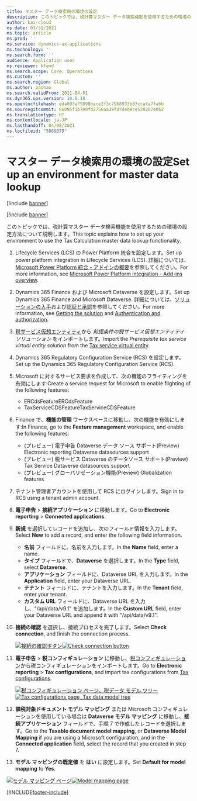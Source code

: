 ```yaml
---
title: マスター データ検索用の環境の設定
description: このトピックでは、税計算マスター データ検索機能を使用するための環境の設定方法について説明します。
author: kai-cloud
ms.date: 03/31/2021
ms.topic: article
ms.prod: ''
ms.service: dynamics-ax-applications
ms.technology: ''
ms.search.form: ''
audience: Application user
ms.reviewer: kfend
ms.search.scope: Core, Operations
ms.custom: ''
ms.search.region: Global
ms.author: pashao
ms.search.validFrom: 2021-04-01
ms.dyn365.ops.version: 10.0.18
ms.openlocfilehash: eda093a75898bace2f3c7968933b83ccafa7fabb
ms.sourcegitcommit: 66095f1b7e0fd2756aa29fd7deb9ce5392b7e0b2
ms.translationtype: HT
ms.contentlocale: ja-JP
ms.lasthandoff: 04/08/2021
ms.locfileid: "5869079"
---
```

# <a name="set-up-an-environment-for-master-data-lookup"></a><span data-ttu-id="5e41e-103">マスター データ検索用の環境の設定</span><span class="sxs-lookup"><span data-stu-id="5e41e-103">Set up an environment for master data lookup</span></span>

[!include [banner](../includes/banner.md)]

[!include [banner](../includes/preview-banner.md)]

<span data-ttu-id="5e41e-104">このトピックでは、税計算マスター データ検索機能を使用するための環境の設定方法について説明します。</span><span class="sxs-lookup"><span data-stu-id="5e41e-104">This topic explains how to set up your environment to use the Tax Calculation master data lookup functionality.</span></span>

1. <span data-ttu-id="5e41e-105">Lifecycle Services (LCS) の Power Platform 統合を設定します。</span><span class="sxs-lookup"><span data-stu-id="5e41e-105">Set up power platform integration in Lifecycle Services (LCS).</span></span> <span data-ttu-id="5e41e-106">詳細については、[Microsoft Power Platform 統合 - アドインの概要](../../fin-ops-core/dev-itpro/power-platform/add-ins-overview.md)を参照してください。</span><span class="sxs-lookup"><span data-stu-id="5e41e-106">For more information, see [Microsoft Power Platform integration - Add-ins overview](../../fin-ops-core/dev-itpro/power-platform/add-ins-overview.md).</span></span>
2. <span data-ttu-id="5e41e-107">Dynamics 365 Finance および Microsoft Dataverse を設定します。</span><span class="sxs-lookup"><span data-stu-id="5e41e-107">Set up Dynamics 365 Finance and Microsoft Dataverse.</span></span> <span data-ttu-id="5e41e-108">詳細については、[ソリューションの入手](../../fin-ops-core/dev-itpro/power-platform/admin-reference.md#getting-the-solution)および[認証と承認](../../fin-ops-core/dev-itpro/power-platform/admin-reference.md#authentication-and-authorization)を参照してください。</span><span class="sxs-lookup"><span data-stu-id="5e41e-108">For more information, see [Getting the solution](../../fin-ops-core/dev-itpro/power-platform/admin-reference.md#getting-the-solution) and [Authentication and authorization](../../fin-ops-core/dev-itpro/power-platform/admin-reference.md#authentication-and-authorization).</span></span>
3. <span data-ttu-id="5e41e-109">[税サービス仮想エンティティ](https://go.microsoft.com/fwlink/?linkid=2158160)から *前提条件の税サービス仮想エンティティ ソリューション* をインポートします。</span><span class="sxs-lookup"><span data-stu-id="5e41e-109">Import the *Prerequisite tax service virtual entity solution* from the [Tax service virtual entity](https://go.microsoft.com/fwlink/?linkid=2158160).</span></span>
4. <span data-ttu-id="5e41e-110">Dynamics 365 Regulatory Configuration Service (RCS) を設定します。</span><span class="sxs-lookup"><span data-stu-id="5e41e-110">Set up the Dynamics 365 Regulatory Configuration Service (RCS).</span></span> 
5. <span data-ttu-id="5e41e-111">Microsoft に対するサービス要求を作成して、次の機能のフライティングを有効にします:</span><span class="sxs-lookup"><span data-stu-id="5e41e-111">Create a service request for Microsoft to enable flighting of the following features:</span></span>

      - <span data-ttu-id="5e41e-112">ERCdsFeature</span><span class="sxs-lookup"><span data-stu-id="5e41e-112">ERCdsFeature</span></span>
      - <span data-ttu-id="5e41e-113">TaxServiceCDSFeature</span><span class="sxs-lookup"><span data-stu-id="5e41e-113">TaxServiceCDSFeature</span></span>

6. <span data-ttu-id="5e41e-114">Finance で、**機能の管理** ワークスペースに移動し、次の機能を有効にします:</span><span class="sxs-lookup"><span data-stu-id="5e41e-114">In Finance, go to the **Feature management** workspace, and enable the following features:</span></span>

      - <span data-ttu-id="5e41e-115">(プレビュー) 電子申告 Dataverse データ ソース サポート</span><span class="sxs-lookup"><span data-stu-id="5e41e-115">(Preview) Electronic reporting Dataverse datasources support</span></span>
      - <span data-ttu-id="5e41e-116">(プレビュー) 税サービス Dataverse のデータソース サポート</span><span class="sxs-lookup"><span data-stu-id="5e41e-116">(Preview) Tax Service Dataverse datasources support</span></span>
      - <span data-ttu-id="5e41e-117">(プレビュー) グローバリゼーション機能</span><span class="sxs-lookup"><span data-stu-id="5e41e-117">(Preview) Globalization features</span></span>

5. <span data-ttu-id="5e41e-118">テナント管理者アカウントを使用して RCS にログインします。</span><span class="sxs-lookup"><span data-stu-id="5e41e-118">Sign in to RCS using a tenant admin account.</span></span>
6. <span data-ttu-id="5e41e-119">**電子申告** > **接続アプリケーション** に移動します。</span><span class="sxs-lookup"><span data-stu-id="5e41e-119">Go to **Electronic reporting** > **Connected applications**.</span></span> 
7. <span data-ttu-id="5e41e-120">**新規** を選択してレコードを追加し、次のフィールド情報を入力します。</span><span class="sxs-lookup"><span data-stu-id="5e41e-120">Select **New** to add a record, and enter the following field information.</span></span> 

   - <span data-ttu-id="5e41e-121">**名前** フィールドに、名前を入力します。</span><span class="sxs-lookup"><span data-stu-id="5e41e-121">In the **Name** field, enter a name.</span></span>
   - <span data-ttu-id="5e41e-122">**タイプ** フィールドで、**Dataverse** を選択します。</span><span class="sxs-lookup"><span data-stu-id="5e41e-122">In the **Type** field, select **Dataverse**.</span></span>
   - <span data-ttu-id="5e41e-123">**アプリケーション** フィールドに、Dataverse URL を入力します。</span><span class="sxs-lookup"><span data-stu-id="5e41e-123">In the **Application** field, enter your Dataverse URL.</span></span>
   - <span data-ttu-id="5e41e-124">**テナント** フィールドに、テナントを入力します。</span><span class="sxs-lookup"><span data-stu-id="5e41e-124">In the **Tenant** field, enter your tenant.</span></span>
   - <span data-ttu-id="5e41e-125">**カスタム URL** フィールドに、Dataverse URL を入力し、"/api/data/v9.1" を追加します。</span><span class="sxs-lookup"><span data-stu-id="5e41e-125">In the **Custom URL** field, enter your Dataverse URL and append it with "/api/data/v9.1".</span></span>

8. <span data-ttu-id="5e41e-126">**接続の確認** を選択し、接続プロセスを完了します。</span><span class="sxs-lookup"><span data-stu-id="5e41e-126">Select **Check connection**, and finish the connection process.</span></span> 

   <span data-ttu-id="5e41e-127">[![接続の確認ボタン](./media/tax-service-setup-environment-for-mater-date-pic1.png)](./media/tax-service-setup-environment-for-mater-date-pic1.png)</span><span class="sxs-lookup"><span data-stu-id="5e41e-127">[![Check connection button](./media/tax-service-setup-environment-for-mater-date-pic1.png)](./media/tax-service-setup-environment-for-mater-date-pic1.png)</span></span>

9. <span data-ttu-id="5e41e-128">**電子申告** > **税コンフィギュレーション** に移動し、[税コンフィギュレーション](https://go.microsoft.com/fwlink/?linkid=2158352)から税コンフィギュレーションをインポートします。</span><span class="sxs-lookup"><span data-stu-id="5e41e-128">Go to **Electronic reporting** > **Tax configurations**, and import tax configurations from [Tax configurations](https://go.microsoft.com/fwlink/?linkid=2158352).</span></span>

   <span data-ttu-id="5e41e-129">[![税コンフィギュレーション ページ、税データ モデル ツリー](./media/tax-service-setup-environment-for-mater-date-pic2.png)](./media/tax-service-setup-environment-for-mater-date-pic2.png)</span><span class="sxs-lookup"><span data-stu-id="5e41e-129">[![Tax configurations page, Tax data model tree](./media/tax-service-setup-environment-for-mater-date-pic2.png)](./media/tax-service-setup-environment-for-mater-date-pic2.png)</span></span>

10. <span data-ttu-id="5e41e-130">**課税対象ドキュメント モデル マッピング** または Microsoft コンフィギュレーションを使用している場合は **Dataverse モデル マッピング** に移動し、**接続アプリケーション** フィールドで、手順 7 で作成したレコードを選択します。</span><span class="sxs-lookup"><span data-stu-id="5e41e-130">Go to the **Taxable document model mapping**, or **Dataverse Model Mapping** if you are using a Microsoft configuration, and in the **Connected application** field, select the record that you created in step 7.</span></span>
11. <span data-ttu-id="5e41e-131">**モデル マッピングの既定値** を **はい** に設定します。</span><span class="sxs-lookup"><span data-stu-id="5e41e-131">Set **Default for model mapping** to **Yes**.</span></span>

   <span data-ttu-id="5e41e-132">[![モデル マッピング ページ](./media/tax-service-setup-environment-for-mater-date-pic3.png)](./media/tax-service-setup-environment-for-mater-date-pic3.png)</span><span class="sxs-lookup"><span data-stu-id="5e41e-132">[![Model mapping page](./media/tax-service-setup-environment-for-mater-date-pic3.png)](./media/tax-service-setup-environment-for-mater-date-pic3.png)</span></span>


[!INCLUDE[footer-include](../../includes/footer-banner.md)]

